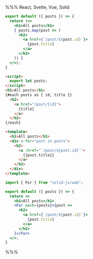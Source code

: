 %%% React, Svelte, Vue, Solid

```jsx caption=components/Index.jsx
export default ({ posts }) => {
  return (<>
    <h1>All posts</h1>
    { posts.map(post => (
      <h2>
        <a href={`/post/${post.id}`}>
          {post.title}
        </a>
      </h2>
    )) }
  </>);
}
```

```html caption=components/Index.svelte
<script>
  export let posts;
</script>
<h1>All posts</h1>
{#each posts as { id, title }}
  <h2>
    <a href="/post/{id}">
      {title}
    </a>
  </h2>
{/each}
```

```html caption=components/Index.vue
<template>
  <h1>All posts</h1>
  <div v-for="post in posts">
    <h2>
      <a :href="`/post/${post.id}`">
        {{post.title}}
      </a>
    </h2>
  </div>
</template>
```

```jsx caption=components/Index.jsx
import { For } from "solid-js/web";

export default ({ posts }) => {
  return <>
    <h1>All posts</h1>
    <For each={posts}>{post =>
      <h2>
        <a href={`/post/${post.id}`}>
          {post.title}
        </a>
      </h2>
    }</For>
  </>;
}
```

%%%
